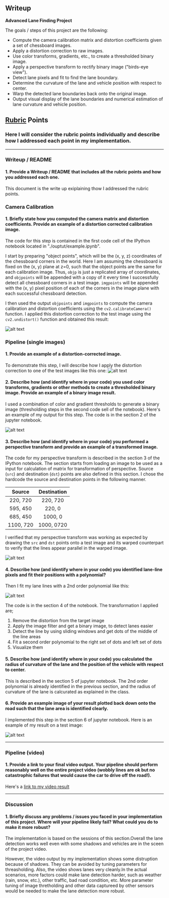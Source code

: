 ## Writeup 

**Advanced Lane Finding Project**

The goals / steps of this project are the following:

* Compute the camera calibration matrix and distortion coefficients given a set of chessboard images.
* Apply a distortion correction to raw images.
* Use color transforms, gradients, etc., to create a thresholded binary image.
* Apply a perspective transform to rectify binary image ("birds-eye view").
* Detect lane pixels and fit to find the lane boundary.
* Determine the curvature of the lane and vehicle position with respect to center.
* Warp the detected lane boundaries back onto the original image.
* Output visual display of the lane boundaries and numerical estimation of lane curvature and vehicle position.

[//]: # (Image References)

[image1]: ./output_images/undistorted_output.png "Undistorted"
[image2]: ./test_images/test1.jpg "Road Transformed"
[image3]: ./output_images/binary_combo_example.png "Binary Example"
[image4]: ./output_images/warped_straight_lines.png "Warp Example"
[image5]: ./output_images/color_fit_lines.png "Fit Visual"
[image6]: ./output_images/example_output.png "Output"
[video1]: ./project_video.mp4 "Video"

## [Rubric](https://review.udacity.com/#!/rubrics/571/view) Points

### Here I will consider the rubric points individually and describe how I addressed each point in my implementation.  

---

### Writeup / README

#### 1. Provide a Writeup / README that includes all the rubric points and how you addressed each one.  

This document is the write up exiplaining thow I addressed the rubric points.

### Camera Calibration

#### 1. Briefly state how you computed the camera matrix and distortion coefficients. Provide an example of a distortion corrected calibration image.

The code for this step is contained in the first code cell of the IPython notebook located in "./ouptut/example.ipynb".

I start by preparing "object points", which will be the (x, y, z) coordinates of the chessboard corners in the world. Here I am assuming the chessboard is fixed on the (x, y) plane at z=0, such that the object points are the same for each calibration image.  Thus, `objp` is just a replicated array of coordinates, and `objpoints` will be appended with a copy of it every time I successfully detect all chessboard corners in a test image.  `imgpoints` will be appended with the (x, y) pixel position of each of the corners in the image plane with each successful chessboard detection.  

I then used the output `objpoints` and `imgpoints` to compute the camera calibration and distortion coefficients using the `cv2.calibrateCamera()` function.  I applied this distortion correction to the test image using the `cv2.undistort()` function and obtained this result: 

![alt text][image1]

### Pipeline (single images)

#### 1. Provide an example of a distortion-corrected image.

To demonstrate this step, I will describe how I apply the distortion correction to one of the test images like this one:
![alt text][image2]

#### 2. Describe how (and identify where in your code) you used color transforms, gradients or other methods to create a thresholded binary image.  Provide an example of a binary image result.

I used a combination of color and gradient thresholds to generate a binary image (thresholding steps in the second code sell of the notebook).  Here's an example of my output for this step. The code is in the section 2 of the jupyter notebook.

![alt text][image3]

#### 3. Describe how (and identify where in your code) you performed a perspective transform and provide an example of a transformed image.

The code for my perspective transform is described in the section 3 of the IPython notebook.  The section starts from loading an image to be used as a input for calculation of matrix for transformation of perspective. Source (`src`) and destination (`dst`) points are also defined in this section.  I chose the hardcode the source and destination points in the following manner.

| Source        | Destination   | 
|:-------------:|:-------------:| 
| 220, 720      | 220, 720        | 
| 595, 450      | 220, 0      |
| 685, 450      | 1000, 0      |
| 1100, 720     | 1000, 0720        |

I verified that my perspective transform was working as expected by drawing the `src` and `dst` points onto a test image and its warped counterpart to verify that the lines appear parallel in the warped image.

![alt text][image4]

#### 4. Describe how (and identify where in your code) you identified lane-line pixels and fit their positions with a polynomial?

Then I fit my lane lines with a 2nd order polynomial like this:

![alt text][image5]

The code is in the section 4 of the notebook. The transformation I applied are;
1. Remove the distortion from the target image
2. Apply the image filter and get a binary image, to detect lanes easier
3. Detect the line by using sliding windows and get dots of the middle of the line areas
4. Fit a second order polynomial to the right set of dots and left set of dots
5. Visualize them

#### 5. Describe how (and identify where in your code) you calculated the radius of curvature of the lane and the position of the vehicle with respect to center.

This is described in the section 5 of jupyter notebook. The 2nd order polynomial is already identified in the previous section, and the radius of curvature of the lane is calcurated as explained in the class.

#### 6. Provide an example image of your result plotted back down onto the road such that the lane area is identified clearly.

I implemented this step in the section 6 of jupyter notebook.  Here is an example of my result on a test image:

![alt text][image6]

---

### Pipeline (video)

#### 1. Provide a link to your final video output.  Your pipeline should perform reasonably well on the entire project video (wobbly lines are ok but no catastrophic failures that would cause the car to drive off the road!).

Here's a [link to my video result](./output/lanedetection.mp4)

---

### Discussion

#### 1. Briefly discuss any problems / issues you faced in your implementation of this project.  Where will your pipeline likely fail?  What could you do to make it more robust?

The implementation is based on the sessions of this section.Overall the lane detection works well even with some shadows and vehicles are in the sceen of the project video.

However, the video output by my implementation shows some distruption because of shadows. They can be avoided by tuning parameters for threasholding.
Also, the video shows lanes very cleanly.In the actual scenarios, more factors could make lane detection harder, such as weather (rain, snow, etc.), other traffic, bad road condition, etc. More parameter tuning of image thretholding and other data captureed by other sensors would be needed to make the lane detection more robust.

